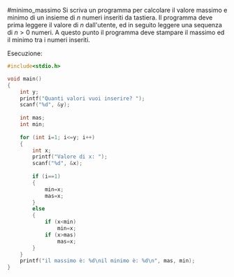 #minimo_massimo 
Si scriva un programma per calcolare il valore massimo e minimo di un insieme di $n$ numeri inseriti da tastiera. Il programma deve prima leggere il valore di $n$ dall'utente, ed in seguito leggere una sequenza di $n>0$ numeri. A questo punto il programma deve stampare il massimo ed il minimo tra i numeri inseriti.

Esecuzione:
```c
#include<stdio.h>

void main()
{
    int y;
    printf("Quanti valori vuoi inserire? ");
    scanf("%d", &y);
    
    int mas;
    int min;
    
    for (int i=1; i<=y; i++)
    {
        int x;
        printf("Valore di x: ");
        scanf("%d", &x);
        
        if (i==1)
        {
            min=x;
            mas=x;
        }
        else
        {
            if (x<min)
                min=x;
            if (x>mas)
                mas=x;
        }    
    }
    printf("il massimo è: %d\nil minimo è: %d\n", mas, min);
}
```
